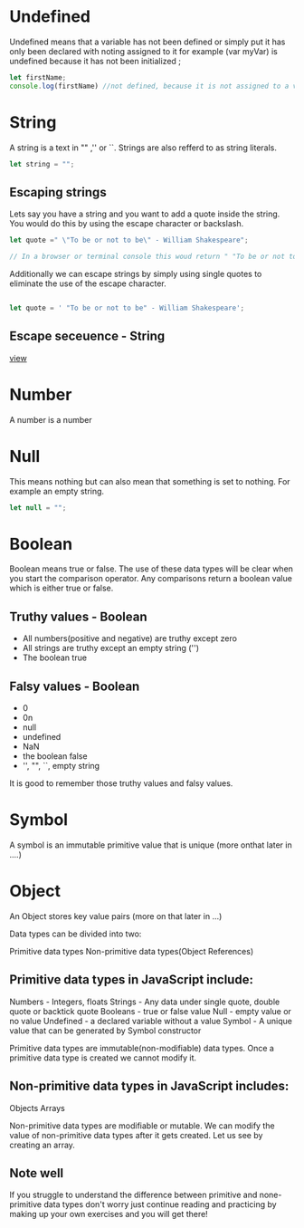 # Undefined

Undefined means that  a variable has not been defined or simply put it has only been declared with noting assigned to it for example (var myVar) is undefined  because it has not been initialized ;

```js
let firstName;
console.log(firstName) //not defined, because it is not assigned to a value yet
```


# String 

A string is a text  in "" ,'' or ``.
Strings are also refferd to as string literals.

```js
let string = "";

```
## Escaping strings 

Lets say you have a string and you want to add a quote inside the string.
You would do this by using the escape character or backslash.

```js
let quote =" \"To be or not to be\" - William Shakespeare";

// In a browser or terminal console this woud return " "To be or not to be " - William Shakespeare " without the escape character (\)
```

Additionally we can escape strings by simply using single quotes to eliminate the use of the escape character.

```js

let quote = ' "To be or not to be" - William Shakespeare';
```

## Escape seceuence - String
 [view](https://www.youtube.com/watch?v=PkZNo7MFNFg&t=1518&authuser=0)

# Number

A number is a number 

# Null

 This means nothing but can also mean that  something is set to  nothing.
 For example an empty string.

 ```js
 let null = "";

 ```


# Boolean
Boolean means true or false. The use of these data types will be clear when you start the comparison operator. Any comparisons return a boolean value which is either true or false.


## Truthy values - Boolean

- All numbers(positive and negative) are truthy except zero
- All strings are truthy except an empty string ('')
- The boolean true

## Falsy values - Boolean

- 0
- 0n
- null
- undefined
- NaN
- the boolean false
- '', "", ``, empty string

It is good to remember those truthy values and falsy values. 


# Symbol 

A symbol is an immutable primitive value that is unique (more onthat later in ....) 

# Object

An Object stores key value pairs (more on that later in ...)


Data types can be divided into two:

Primitive data types
Non-primitive data types(Object References)


## Primitive data types in JavaScript include:

Numbers - Integers, floats
Strings - Any data under single quote, double quote or backtick quote
Booleans - true or false value
Null - empty value or no value
Undefined - a declared variable without a value
Symbol - A unique value that can be generated by Symbol constructor


 Primitive data types are immutable(non-modifiable) data types. Once a primitive data type is created we cannot modify it.


## Non-primitive data types in JavaScript includes:

Objects
Arrays

Non-primitive data types are modifiable or mutable. We can modify the value of non-primitive data types after it gets created. Let us see by creating an array. 


## Note well

If you struggle to understand the difference between primitive and none-primitive data types don't worry just continue reading and practicing by making up your own exercises and you will get there!

 